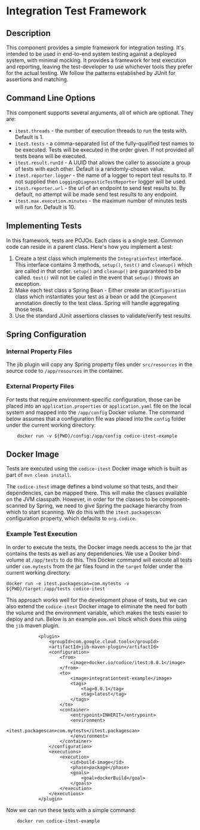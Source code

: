 # Integration Test Framework

## Description
This component provides a simple framework for integration testing. It's intended to be used in end-to-end system 
testing against a deployed system, with minimal mocking. It provides a framework for test execution and reporting, 
leaving the test-developer to use whichever tools they prefer for the actual testing. We follow the patterns established
by JUnit for assertions and matching.

## Command Line Options
This component supports several arguments, all of which are optional. They are:

* `itest.threads` - the number of execution threads to run the tests with. Default is 1.
* `itest.tests` - a comma-separated list of the fully-qualified test names to be executed. Tests 
will be executed in the order given. If not provided all tests beans will be executed.
* `itest.result.runId` - A UUID that allows the caller to associate a group of tests with each 
other. Default is a randomly-chosen value.
* `itest.reporter.logger` - the name of a logger to report test results to. If not supplied then 
`LoggingDiagnosticTestReporter` logger will be used.
* `itest.reporter.url` - the url of an endpoint to send test results to. By default, no attempt will
be made send test results to any endpoint.
* `itest.max.execution.minutes` - the maximum number of minutes tests will run for. Default is 10.

## Implementing Tests
In this framework, tests are POJOs. Each class is a single test. Common code can reside in a parent class. Here's how 
you implement a test:

1) Create a test class which implements the `IntegrationTest` interface. This interface contains 3
   methods, `setup()`, `test()` and `cleanup()` which are called in that order. `setup()` and 
   `cleanup()` are guaranteed to be called. `test()` will not be called in the event that `setup()`
   throws an exception.
2) Make each test class a Spring Bean - Either create an `@Configuration` class which instantiates your test as a
   bean or add the `@Component` annotation directly to the test class. Spring will handle aggregating those
   tests.
3) Use the standard JUnit assertions classes to validate/verify test results.

## Spring Configuration
### Internal Property Files
The jib plugin will copy any Spring property files under `src/resources` in the source code to `/app/resources` in the container.

### External Property Files
For tests that require environment-specific configuration, those can be placed into an `application.properties` or
`application.yaml` file on the local system and mapped into the `/app/config` Docker volume. The command below assumes
that a configuration file was placed into the `config` folder under the current working directory:

```
    docker run -v ${PWD}/config:/app/config codice-itest-example
```

## Docker Image
Tests are executed using the `codice-itest` Docker image which is built as part of `mvn clean install`.

The `codice-itest` image defines a bind volume so that tests, and their dependencies, can be mapped there. 
This will make the classes available on the JVM classpath. However, in order for the classes to be component-scanned by 
Spring, we need to give Spring the package hierarchy from which to start scanning. We do this with the 
`itest.packagescan` configuration property, which defaults to `org.codice`. 

### Example Test Execution
In order to execute the tests, the Docker image needs access to the jar that contains the tests as well as any 
dependencies. We use a Docker bind-volume at `/app/tests` to do this. This Docker command will execute all tests under 
`com.mytests` from the jar files found in the `target` folder under the current working directory:

```
docker run -e itest.packagescan=com.mytests -v ${PWD}/target:/app/tests codice-itest
```

This approach works well for the development phase of tests, but we can also extend the `codice-itest` Docker image to 
eliminate the need for both the volume and the environment variable, which makes the tests easier to deploy and run.
Below is an example `pom.xml` block which does this using the `jib` maven plugin.

```
            <plugin>
                <groupId>com.google.cloud.tools</groupId>
                <artifactId>jib-maven-plugin</artifactId>
                <configuration>
                    <from>
                        <image>docker.io/codice/itest:0.0.1</image>
                    </from>
                    <to>
                        <image>integrationtest-example</image>
                        <tags>
                            <tag>0.0.1</tag>
                            <tag>latest</tag>
                        </tags>
                    </to>
                    <container>
                        <entrypoint>INHERIT</entrypoint>
                        <environment>
                            <itest.packagescan>com.mytests</itest.packagescan>
                        </environment>
                    </container>
                </configuration>
                <executions>
                    <execution>
                        <id>build-image</id>
                        <phase>package</phase>
                        <goals>
                            <goal>dockerBuild</goal>
                        </goals>
                    </execution>
                </executions>
            </plugin>

```

Now we can run these tests with a simple command:

```
    docker run codice-itest-example
```
